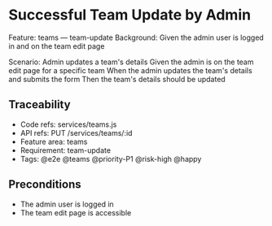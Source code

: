 # Successful Team Update by Admin
Feature: teams — team-update
  Background:
    Given the admin user is logged in and on the team edit page

  Scenario: Admin updates a team's details
    Given the admin is on the team edit page for a specific team
    When the admin updates the team's details and submits the form
    Then the team's details should be updated

## Traceability
- Code refs: services/teams.js
- API refs: PUT /services/teams/:id
- Feature area: teams
- Requirement: team-update
- Tags: @e2e @teams @priority-P1 @risk-high @happy

## Preconditions
- The admin user is logged in
- The team edit page is accessible
